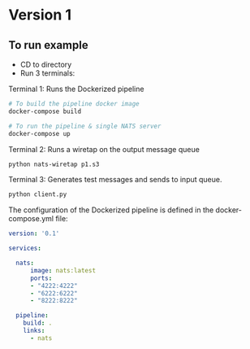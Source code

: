 # Version 1

## To run example

* CD to directory
* Run 3 terminals:

Terminal 1: Runs the Dockerized pipeline
``` bash
# To build the pipeline docker image
docker-compose build

# To run the pipeline & single NATS server
docker-compose up
```
Terminal 2: Runs a wiretap on the output message queue
``` bash
python nats-wiretap p1.s3
```

Terminal 3: Generates test messages and sends to input queue.
``` bash
python client.py
```

The configuration of the Dockerized pipeline is defined in the docker-compose.yml file:

``` yaml
version: '0.1'

services:

  nats:
      image: nats:latest
      ports:
      - "4222:4222"
      - "6222:6222"
      - "8222:8222"

  pipeline:
    build: .
    links:
      - nats

```